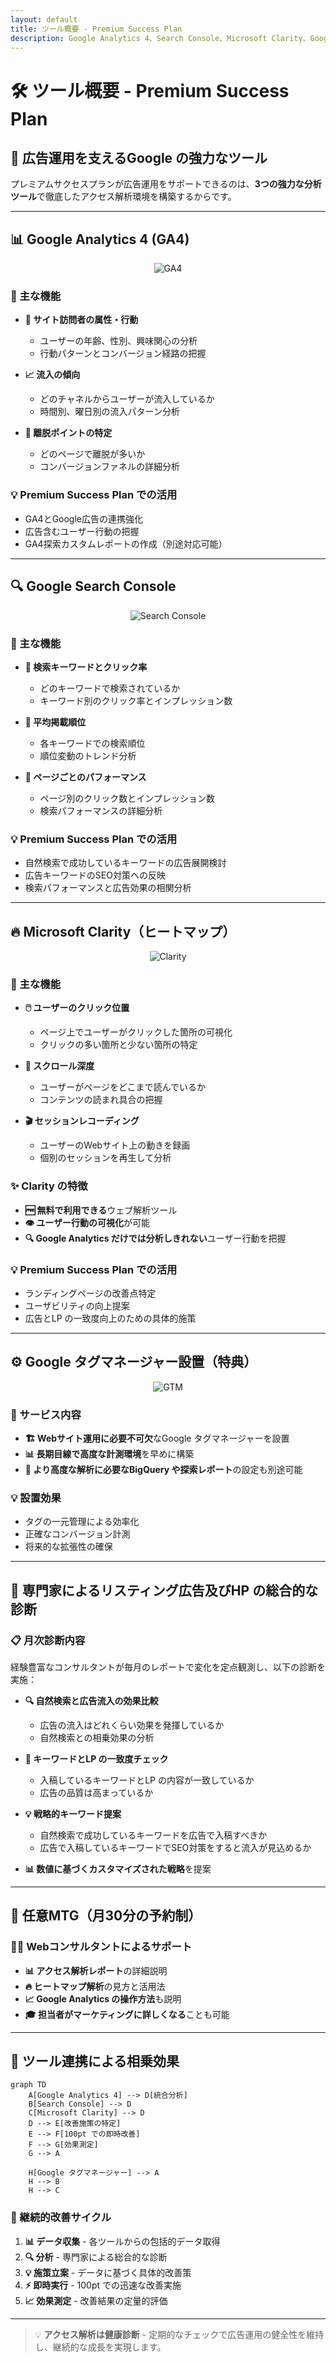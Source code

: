 ```yaml
---
layout: default
title: ツール概要 - Premium Success Plan
description: Google Analytics 4、Search Console、Microsoft Clarity、Google Tag Managerの統合活用方法
---
```


# 🛠️ ツール概要 - Premium Success Plan

## 🚀 広告運用を支えるGoogle の強力なツール

プレミアムサクセスプランが広告運用をサポートできるのは、**3つの強力な分析ツール**で徹底したアクセス解析環境を構築するからです。

---

## 📊 Google Analytics 4 (GA4)

<div align="center">
  <img src="https://img.shields.io/badge/Google_Analytics_4-E37400?style=for-the-badge&logo=google-analytics&logoColor=white" alt="GA4">
</div>

### 🎯 主な機能
- **👥 サイト訪問者の属性・行動**
  - ユーザーの年齢、性別、興味関心の分析
  - 行動パターンとコンバージョン経路の把握

- **📈 流入の傾向**
  - どのチャネルからユーザーが流入しているか
  - 時間別、曜日別の流入パターン分析

- **🚪 離脱ポイントの特定**
  - どのページで離脱が多いか
  - コンバージョンファネルの詳細分析

### 💡 Premium Success Plan での活用
- GA4とGoogle広告の連携強化
- 広告含むユーザー行動の把握
- GA4探索カスタムレポートの作成（別途対応可能）

---

## 🔍 Google Search Console

<div align="center">
  <img src="https://img.shields.io/badge/Search_Console-458CF5?style=for-the-badge&logo=google&logoColor=white" alt="Search Console">
</div>

### 🎯 主な機能
- **🔑 検索キーワードとクリック率**
  - どのキーワードで検索されているか
  - キーワード別のクリック率とインプレッション数

- **📍 平均掲載順位**
  - 各キーワードでの検索順位
  - 順位変動のトレンド分析

- **📄 ページごとのパフォーマンス**
  - ページ別のクリック数とインプレッション数
  - 検索パフォーマンスの詳細分析

### 💡 Premium Success Plan での活用
- 自然検索で成功しているキーワードの広告展開検討
- 広告キーワードのSEO対策への反映
- 検索パフォーマンスと広告効果の相関分析

---

## 🔥 Microsoft Clarity（ヒートマップ）

<div align="center">
  <img src="https://img.shields.io/badge/Microsoft_Clarity-0078D4?style=for-the-badge&logo=microsoft&logoColor=white" alt="Clarity">
</div>

### 🎯 主な機能
- **🖱️ ユーザーのクリック位置**
  - ページ上でユーザーがクリックした箇所の可視化
  - クリックの多い箇所と少ない箇所の特定

- **📏 スクロール深度**
  - ユーザーがページをどこまで読んでいるか
  - コンテンツの読まれ具合の把握

- **🎬 セッションレコーディング**
  - ユーザーのWebサイト上の動きを録画
  - 個別のセッションを再生して分析

### ✨ Clarity の特徴
- **🆓 無料で利用できる**ウェブ解析ツール
- **👁️ ユーザー行動の可視化**が可能
- **🔍 Google Analytics だけでは分析しきれない**ユーザー行動を把握

### 💡 Premium Success Plan での活用
- ランディングページの改善点特定
- ユーザビリティの向上提案
- 広告とLP の一致度向上のための具体的施策

---

## ⚙️ Google タグマネージャー設置（特典）

<div align="center">
  <img src="https://img.shields.io/badge/Tag_Manager-4285F4?style=for-the-badge&logo=google&logoColor=white" alt="GTM">
</div>

### 🎯 サービス内容
- **🏗️ Webサイト運用に必要不可欠**なGoogle タグマネージャーを設置
- **📊 長期目線で高度な計測環境**を早めに構築
- **🔧 より高度な解析に必要なBigQuery や探索レポート**の設定も別途可能

### 💡 設置効果
- タグの一元管理による効率化
- 正確なコンバージョン計測
- 将来的な拡張性の確保

---

## 🎯 専門家によるリスティング広告及びHP の総合的な診断

### 📋 月次診断内容

経験豊富なコンサルタントが毎月のレポートで変化を定点観測し、以下の診断を実施：

- **🔍 自然検索と広告流入の効果比較**
  - 広告の流入はどれくらい効果を発揮しているか
  - 自然検索との相乗効果の分析

- **🎯 キーワードとLP の一致度チェック**
  - 入稿しているキーワードとLP の内容が一致しているか
  - 広告の品質は高まっているか

- **💡 戦略的キーワード提案**
  - 自然検索で成功しているキーワードを広告で入稿すべきか
  - 広告で入稿しているキーワードでSEO対策をすると流入が見込めるか

- **📊 数値に基づくカスタマイズされた戦略**を提案

---

## 🤝 任意MTG（月30分の予約制）

### 👨‍💼 Webコンサルタントによるサポート
- **📊 アクセス解析レポート**の詳細説明
- **🔥 ヒートマップ解析**の見方と活用法
- **📈 Google Analytics の操作方法**も説明
- **🎓 担当者がマーケティングに詳しくなる**ことも可能

---

## 🎯 ツール連携による相乗効果

```mermaid
graph TD
    A[Google Analytics 4] --> D[統合分析]
    B[Search Console] --> D
    C[Microsoft Clarity] --> D
    D --> E[改善施策の特定]
    E --> F[100pt での即時改善]
    F --> G[効果測定]
    G --> A
    
    H[Google タグマネージャー] --> A
    H --> B
    H --> C
```

### 🔄 継続的改善サイクル
1. **📊 データ収集** - 各ツールからの包括的データ取得
2. **🔍 分析** - 専門家による総合的な診断
3. **💡 施策立案** - データに基づく具体的改善策
4. **⚡ 即時実行** - 100pt での迅速な改善実施
5. **📈 効果測定** - 改善結果の定量的評価

---

> 💡 **アクセス解析は健康診断** - 定期的なチェックで広告運用の健全性を維持し、継続的な成長を実現します。